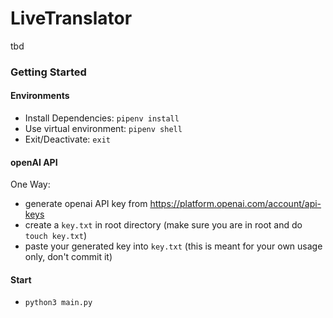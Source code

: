 # LiveTranslator
tbd


### Getting Started

#### Environments
- Install Dependencies: `pipenv install`
- Use virtual environment: `pipenv shell`
- Exit/Deactivate: `exit`

#### openAI API
One Way:
- generate openai API key from https://platform.openai.com/account/api-keys
- create a `key.txt` in root directory (make sure you are in root and do `touch key.txt`)
- paste your generated key into `key.txt` (this is meant for your own usage only, don't commit it)

#### Start
- `python3 main.py`
